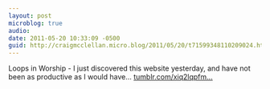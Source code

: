 ```yaml
---
layout: post
microblog: true
audio: 
date: 2011-05-20 10:33:09 -0500
guid: http://craigmcclellan.micro.blog/2011/05/20/t71599348110209024.html
---
```

Loops in Worship - I just discovered this website yesterday, and have not been as productive as I would have... [tumblr.com/xiq2lqpfm...](http://tumblr.com/xiq2lqpfmv)
